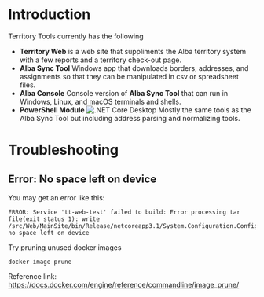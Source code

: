 # Introduction 
Territory Tools currently has the following 
- **Territory Web** is a web site that suppliments the Alba territory system with a few reports and a territory check-out page.
- **Alba Sync Tool** Windows app that downloads borders, addresses, and assignments so that they can be manipulated in csv or spreadsheet files.
- **Alba Console** Console version of **Alba Sync Tool** that can run in Windows, Linux, and macOS terminals and shells.
- **PowerShell Module** ![.NET Core Desktop](https://github.com/territorytools/territory-tools/workflows/.NET%20Core%20Desktop/badge.svg) Mostly the same tools as the Alba Sync Tool but including address parsing and normalizing tools.

# Troubleshooting

## Error: No space left on device
You may get an error like this:
````
ERROR: Service 'tt-web-test' failed to build: Error processing tar file(exit status 1): write /src/Web/MainSite/bin/Release/netcoreapp3.1/System.Configuration.ConfigurationManager.dll: no space left on device
````

Try pruning unused docker images

````
docker image prune
````

Reference link: https://docs.docker.com/engine/reference/commandline/image_prune/
